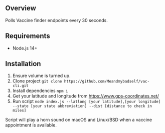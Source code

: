 ## Overview
Polls Vaccine finder endpoints every 30 seconds.

## Requirements

* Node.js 14+

## Installation

1. Ensure volume is turned up.
2. Clone project `git clone https://github.com/Meandmybadself/vac-cli.git`
3. Install dependencies `npm i`
4. Get your latitude and longitude from https://www.gps-coordinates.net/
5. Run script `node index.js --latlong [your latitude],[your longitude] --state [your state abbreviation] --dist [distance to check in miles]`

Script will play a horn sound on macOS and Linux/BSD when a vaccine appointment is available.

